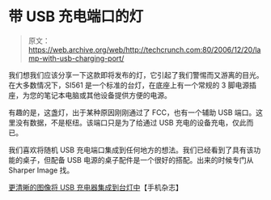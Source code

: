 # 带 USB 充电端口的灯

> 原文：<https://web.archive.org/web/http://techcrunch.com:80/2006/12/20/lamp-with-usb-charging-port/>

我们想我们应该分享一下这款即将发布的灯，它引起了我们警惕而又游离的目光。在大多数情况下，SI561 是一个标准的台灯，在底座上有一个常规的 3 脚电源插座，为您的笔记本电脑或其他设备提供方便的电源。

有趣的是，这盏灯，出于某种原因刚刚通过了 FCC，也有一个辅助 USB 端口。这里没有数据，不是枢纽。该端口只是为了给通过 USB 充电的设备充电，仅此而已。

我们喜欢将随机 USB 充电端口集成到任何地方的想法。我们已经看到了具有该功能的桌子，但配备 USB 电源的桌子配件是一个很好的搭配。出来的时候专门从 Sharper Image 找。

[更清晰的图像将 USB 充电器集成到台灯中](https://web.archive.org/web/20160428113705/http://mobilemag.com/content/100/102/C11004/)【手机杂志】